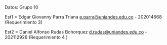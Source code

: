 Datos: Grupo 10

Est1 = Edgar Giovanny Parra Triana e.parra@uniandes.edu.co - 202014668 (Requerimiento 3)

Est2 = Daniel Alfonso Rudas Bohorquez d.rudas@uniandes.edu.co - 202112926 (Requerimiento 4 )
